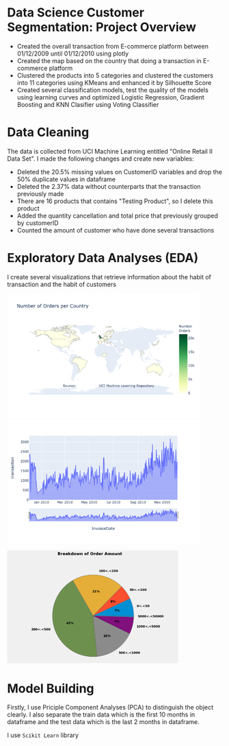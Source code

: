 # Data Science Customer Segmentation: Project Overview
- Created the overall transaction from E-commerce platform between 01/12/2009 until 01/12/2010 using plotly
- Created the map based on the country that doing a transaction in E-commerce platform
- Clustered the products into 5 categories and clustered the customers into 11 categories using KMeans and enhanced it by Silhouette Score
- Created several classification models, test the quality of the models using learning curves and optimized Logistic Regression, Gradient Boosting and KNN Clasifier using Voting Classifier

# Data Cleaning
The data is collected from UCI Machine Learning entitled "Online Retail II Data Set". I made the following changes and create new variables:
- Deleted the 20.5% missing values on CustomerID variables and drop the 50% duplicate values in dataframe
- Deleted the 2.37% data without counterparts that the transaction previously made 
- There are 16 products that contains "Testing Product", so I delete this product
- Added the quantity cancellation and total price that previously grouped by customerID
- Counted the amount of customer who have done several transactions

# Exploratory Data Analyses (EDA)
I create several visualizations that retrieve information about the habit of transaction and the habit of customers

<img src="images/map_transaction.png" width="450" > <img src="images/overall_transaction.png" width="450" >

<img src="images/range_price_transaction.png" width="400" >

# Model Building
Firstly, I use Priciple Component Analyses (PCA) to distinguish the object clearly. I also separate the train data which is the first 10 months in dataframe and the test data which is the last 2 months in dataframe.

I use `Scikit Learn` library
